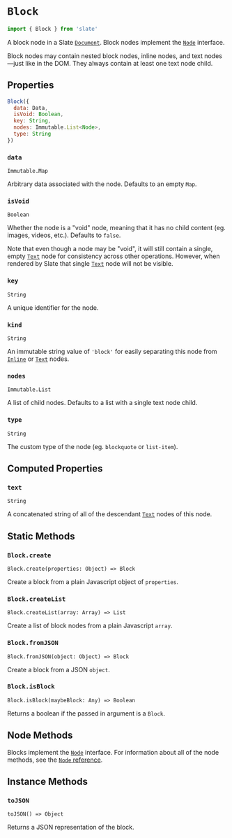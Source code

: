 
# `Block`

```js
import { Block } from 'slate'
```

A block node in a Slate [`Document`](./document.md). Block nodes implement the [`Node`](./node.md) interface.

Block nodes may contain nested block nodes, inline nodes, and text nodes—just like in the DOM. They always contain at least one text node child.


## Properties

```js
Block({
  data: Data,
  isVoid: Boolean,
  key: String,
  nodes: Immutable.List<Node>,
  type: String
})
```

### `data`
`Immutable.Map`

Arbitrary data associated with the node. Defaults to an empty `Map`.

### `isVoid`
`Boolean`

Whether the node is a "void" node, meaning that it has no child content (eg. images, videos, etc.). Defaults to `false`.

Note that even though a node may be "void", it will still contain a single, empty [`Text`](./text.md) node for consistency across other operations. However, when rendered by Slate that single [`Text`](./text.md) node will not be visible.

### `key`
`String`

A unique identifier for the node.

### `kind`
`String`

An immutable string value of `'block'` for easily separating this node from [`Inline`](./inline.md) or [`Text`](./text.md) nodes.

### `nodes`
`Immutable.List`

A list of child nodes. Defaults to a list with a single text node child.

### `type`
`String`

The custom type of the node (eg. `blockquote` or `list-item`).


## Computed Properties

### `text`
`String`

A concatenated string of all of the descendant [`Text`](./text.md) nodes of this node.


## Static Methods

### `Block.create`
`Block.create(properties: Object) => Block`

Create a block from a plain Javascript object of `properties`.

### `Block.createList`
`Block.createList(array: Array) => List`

Create a list of block nodes from a plain Javascript `array`.

### `Block.fromJSON`
`Block.fromJSON(object: Object) => Block`

Create a block from a JSON `object`.

### `Block.isBlock`
`Block.isBlock(maybeBlock: Any) => Boolean`

Returns a boolean if the passed in argument is a `Block`.


## Node Methods

Blocks implement the [`Node`](./node.md) interface. For information about all of the node methods, see the [`Node` reference](./node.md).


## Instance Methods

### `toJSON`
`toJSON() => Object`

Returns a JSON representation of the block.
